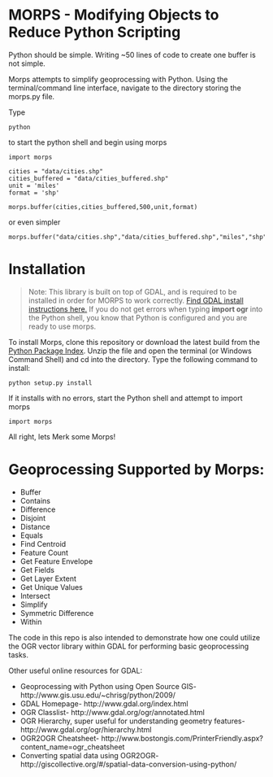 MORPS - Modifying Objects to Reduce Python Scripting
========

Python should be simple. Writing ~50 lines of code to create one buffer is not simple. 

Morps attempts to simplify geoprocessing with Python. Using the terminal/command line interface, navigate to the directory storing the morps.py file. 

Type 
    
    python 

to start the python shell and begin using morps

    import morps

    cities = "data/cities.shp"
	cities_buffered = "data/cities_buffered.shp"
	unit = 'miles'
	format = 'shp'

	morps.buffer(cities,cities_buffered,500,unit,format)

or even simpler

	morps.buffer("data/cities.shp","data/cities_buffered.shp","miles","shp")

Installation
========
>Note: This library is built on top of GDAL, and is required to be installed in order for MORPS to work correctly. [Find GDAL install instructions here.](https://www.mapbox.com/tilemill/docs/guides/gdal/) If you do not get errors when typing <b>import ogr</b> into the Python shell, you know that Python is configured and you are ready to use morps.

To install Morps, clone this repository or download the latest build from the [Python Package Index](https://pypi.python.org/pypi/Morps/0.1.4). Unzip the file and open the terminal (or Windows Command Shell) and cd into the directory. Type the following command to install:

    python setup.py install

If it installs with no errors, start the Python shell and attempt to import morps

    import morps

All right, lets Merk some Morps!


Geoprocessing Supported by Morps:
========

* Buffer
* Contains
* Difference
* Disjoint
* Distance
* Equals
* Find Centroid
* Feature Count
* Get Feature Envelope
* Get Fields
* Get Layer Extent
* Get Unique Values
* Intersect
* Simplify
* Symmetric Difference
* Within

The code in this repo is also intended to demonstrate how one could utilize the OGR vector library within GDAL 
for performing basic geoprocessing tasks.


Other useful online resources for GDAL:

<ul>
<li>Geoprocessing with Python using Open Source GIS- http://www.gis.usu.edu/~chrisg/python/2009/</li>
<li>GDAL Homepage- http://www.gdal.org/index.html</li>
<li>OGR Classlist- http://www.gdal.org/ogr/annotated.html</li>
<li>OGR Hierarchy, super useful for understanding geometry features- http://www.gdal.org/ogr/hierarchy.html</li>
<li>OGR2OGR Cheatsheet- http://www.bostongis.com/PrinterFriendly.aspx?content_name=ogr_cheatsheet</li>
<li>Converting spatial data using OGR2OGR- http://giscollective.org/#/spatial-data-conversion-using-python/</li>
</ul>
